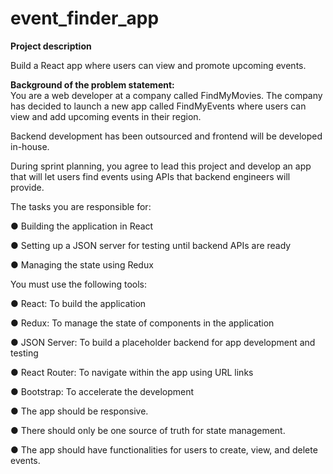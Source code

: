 # event_finder_app
**Project description**

Build a React app where users can view and promote upcoming events. 

**Background of the problem statement:**  
You are a web developer at a company called FindMyMovies. 
The company has decided to launch a new app called FindMyEvents where users can view and add upcoming events in their region. 

Backend development has been outsourced and frontend will be developed in-house. 

During sprint planning, you agree to lead this project and develop an app that will let users find events using APIs that backend engineers will provide. 

The tasks you are responsible for: 

● Building the application in React

● Setting up a JSON server for testing until backend APIs are ready

● Managing the state using Redux

You must use the following tools: 

● React: To build the application

● Redux: To manage the state of components in the application

● JSON Server: To build a placeholder backend for app development and testing

● React Router: To navigate within the app using URL links

● Bootstrap: To accelerate the development

● The app should be responsive.

● There should only be one source of truth for state management. 

● The app should have functionalities for users to create, view, and delete events.
